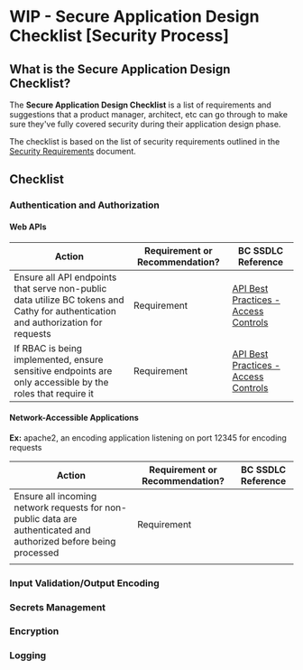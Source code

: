 # WIP - Secure Application Design Checklist [Security Process]

## What is the Secure Application Design Checklist?

The **Secure Application Design Checklist** is a list of requirements and suggestions that a product manager, architect, etc can go through to make sure they've fully covered security during their application design phase.

The checklist is based on the list of security requirements outlined in the [Security Requirements](./Security-Requirements.md) document.
## Checklist
### Authentication and Authorization
#### Web APIs

| Action | Requirement or Recommendation? | BC SSDLC Reference |
| ------ | ------------------------------ | ------------------ |
| Ensure all API endpoints that serve non-public data utilize BC tokens and Cathy for authentication and authorization for requests | Requirement | [API Best Practices - Access Controls](./Coding%20Practice/API-Best-Practices.md#access-controls) |
| If RBAC is being implemented, ensure sensitive endpoints are only accessible by the roles that require it | Requirement | [API Best Practices - Access Controls](./Coding%20Practice/API-Best-Practices.md#access-controls) |
#### Network-Accessible Applications

**Ex:** apache2, an encoding application listening on port 12345 for encoding requests

| Action | Requirement or Recommendation? | BC SSDLC Reference |
| ------ | ------------------------------ | ------------------ |
| Ensure all incoming network requests for non-public data are authenticated and authorized before being processed | Requirement |  |
| |||
### Input Validation/Output Encoding

### Secrets Management

### Encryption

### Logging